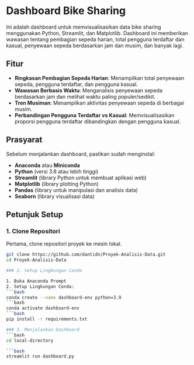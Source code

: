 # Dashboard Bike Sharing

Ini adalah dashboard untuk memvisualisasikan data bike sharing menggunakan Python, Streamlit, dan Matplotlib. Dashboard ini memberikan wawasan tentang pembagian sepeda harian, total pengguna terdaftar dan kasual, penyewaan sepeda berdasarkan jam dan musim, dan banyak lagi.

## Fitur
- **Ringkasan Pembagian Sepeda Harian**: Menampilkan total penyewaan sepeda, pengguna terdaftar, dan pengguna kasual.
- **Wawasan Berbasis Waktu**: Menganalisis penyewaan sepeda berdasarkan jam dan melihat waktu paling populer/sedikit.
- **Tren Musiman**: Menampilkan aktivitas penyewaan sepeda di berbagai musim.
- **Perbandingan Pengguna Terdaftar vs Kasual**: Memvisualisasikan proporsi pengguna terdaftar dibandingkan dengan pengguna kasual.

## Prasyarat

Sebelum menjalankan dashboard, pastikan sudah menginstal:

- **Anaconda** atau **Miniconda**
- **Python** (versi 3.8 atau lebih tinggi)
- **Streamlit** (library Python untuk membuat aplikasi web)
- **Matplotlib** (library plotting Python)
- **Pandas** (library untuk manipulasi dan analisis data)
- **Seaborn** (library visualisasi data)

## Petunjuk Setup

### 1. Clone Repositori

Pertama, clone repositori proyek ke mesin lokal.

```bash
git clone https://github.com/dantidn/Proyek-Analisis-Data.git
cd Proyek-Analisis-Data

### 2. Setup Lingkungan Conda

1. Buka Anaconda Prompt
2. Setup Lingkungan Conda:
```bash
conda create --name dashboard-env python=3.9
```bash
conda activate dashboard-env
```bash
pip install -r requirements.txt

### 3. Menjalankan Dashboard
```bash
cd local-directory

```bash
streamlit run dashboard.py


